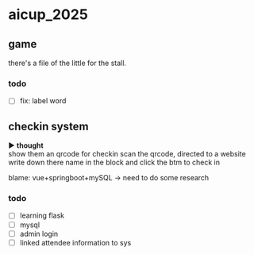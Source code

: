 # aicup_2025
## game
there's a file of the little for the stall. 
### todo 
- [ ] fix: label word

## checkin system
▶ **thought**  
show them an qrcode for checkin 
scan the qrcode, directed to a website
write down there name in the block and click the btm to check in

blame: vue+springboot+mySQL -> need to do some research 

### todo
- [ ] learning flask
- [ ] mysql
- [ ] admin login
- [ ] linked attendee information to sys
